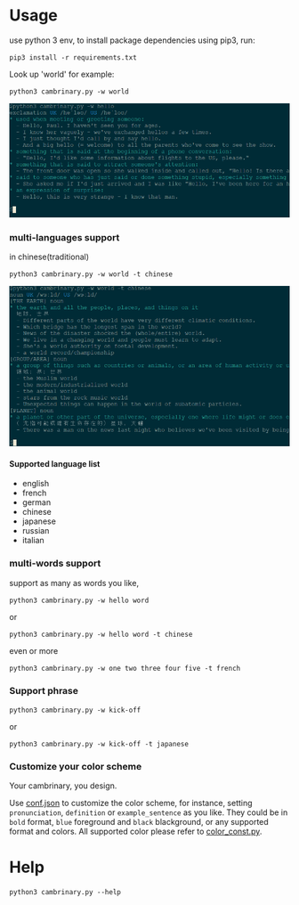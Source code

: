 # Usage
use python 3 env, to install package dependencies using pip3, run:
```
pip3 install -r requirements.txt
```
Look up 'world' for example:
```
python3 cambrinary.py -w world
```
![word hello](./images/hello)

### multi-languages support
in chinese(traditional)
```
python3 cambrinary.py -w world -t chinese
```
![word world](./images/world)
#### Supported language list
- english
- french
- german
- chinese
- japanese
- russian
- italian

### multi-words support
support as many as words you like,
```
python3 cambrinary.py -w hello word
```
or
```
python3 cambrinary.py -w hello word -t chinese
```
even or more
```
python3 cambrinary.py -w one two three four five -t french
```

### Support phrase
```
python3 cambrinary.py -w kick-off
```
or
```
python3 cambrinary.py -w kick-off -t japanese
```
### Customize your color scheme
Your cambrinary, you design.

Use [conf.json](conf.json) to customize the color scheme, for instance,
setting `pronunciation`, `definition` or `example_sentence` as you like. They could be in `bold` format, `blue` foreground  and `black` blackground, or any supported format and colors.
All supported color please refer to [color_const.py](color_const.py).
# Help
```
python3 cambrinary.py --help
```
